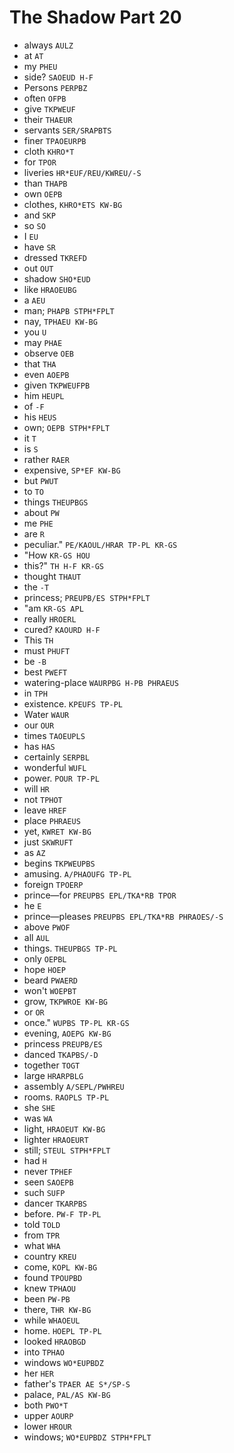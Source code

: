 # The Shadow Part 20

* always `AULZ`
* at `AT`
* my `PHEU`
* side? `SAOEUD H-F`
* Persons `PERPBZ`
* often `OFPB`
* give `TKPWEUF`
* their `THAEUR`
* servants `SER/SRAPBTS`
* finer `TPAOEURPB`
* cloth `KHRO*T`
* for `TPOR`
* liveries `HR*EUF/REU/KWREU/-S`
* than `THAPB`
* own `OEPB`
* clothes, `KHRO*ETS KW-BG`
* and `SKP`
* so `SO`
* I `EU`
* have `SR`
* dressed `TKREFD`
* out `OUT`
* shadow `SHO*EUD`
* like `HRAOEUBG`
* a `AEU`
* man; `PHAPB STPH*FPLT`
* nay, `TPHAEU KW-BG`
* you `U`
* may `PHAE`
* observe `OEB`
* that `THA`
* even `AOEPB`
* given `TKPWEUFPB`
* him `HEUPL`
* of `-F`
* his `HEUS`
* own; `OEPB STPH*FPLT`
* it `T`
* is `S`
* rather `RAER`
* expensive, `SP*EF KW-BG`
* but `PWUT`
* to `TO`
* things `THEUPBGS`
* about `PW`
* me `PHE`
* are `R`
* peculiar." `PE/KAOUL/HRAR TP-PL KR-GS`
* "How `KR-GS HOU`
* this?" `TH H-F KR-GS`
* thought `THAUT`
* the `-T`
* princess; `PREUPB/ES STPH*FPLT`
* "am `KR-GS APL`
* really `HROERL`
* cured? `KAOURD H-F`
* This `TH`
* must `PHUFT`
* be `-B`
* best `PWEFT`
* watering-place `WAURPBG H-PB PHRAEUS`
* in `TPH`
* existence. `KPEUFS TP-PL`
* Water `WAUR`
* our `OUR`
* times `TAOEUPLS`
* has `HAS`
* certainly `SERPBL`
* wonderful `WUFL`
* power. `POUR TP-PL`
* will `HR`
* not `TPHOT`
* leave `HREF`
* place `PHRAEUS`
* yet, `KWRET KW-BG`
* just `SKWRUFT`
* as `AZ`
* begins `TKPWEUPBS`
* amusing. `A/PHAOUFG TP-PL`
* foreign `TPOERP`
* prince—for `PREUPBS EPL/TKA*RB TPOR`
* he `E`
* prince—pleases `PREUPBS EPL/TKA*RB PHRAOES/-S`
* above `PWOF`
* all `AUL`
* things. `THEUPBGS TP-PL`
* only `OEPBL`
* hope `HOEP`
* beard `PWAERD`
* won't `WOEPBT`
* grow, `TKPWROE KW-BG`
* or `OR`
* once." `WUPBS TP-PL KR-GS`
* evening, `AOEPG KW-BG`
* princess `PREUPB/ES`
* danced `TKAPBS/-D`
* together `TOGT`
* large `HRARPBLG`
* assembly `A/SEPL/PWHREU`
* rooms. `RAOPLS TP-PL`
* she `SHE`
* was `WA`
* light, `HRAOEUT KW-BG`
* lighter `HRAOEURT`
* still; `STEUL STPH*FPLT`
* had `H`
* never `TPHEF`
* seen `SAOEPB`
* such `SUFP`
* dancer `TKARPBS`
* before. `PW-F TP-PL`
* told `TOLD`
* from `TPR`
* what `WHA`
* country `KREU`
* come, `KOPL KW-BG`
* found `TPOUPBD`
* knew `TPHAOU`
* been `PW-PB`
* there, `THR KW-BG`
* while `WHAOEUL`
* home. `HOEPL TP-PL`
* looked `HRAOBGD`
* into `TPHAO`
* windows `WO*EUPBDZ`
* her `HER`
* father's `TPAER AE S*/SP-S`
* palace, `PAL/AS KW-BG`
* both `PWO*T`
* upper `AOURP`
* lower `HROUR`
* windows; `WO*EUPBDZ STPH*FPLT`
